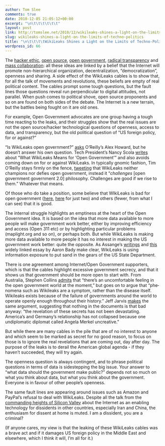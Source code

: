 ```yaml
---
author: Tom Slee
comments: true
date: 2010-12-05 21:05:12+00:00
excerpt: "\n\t\t\t\t\t\t"
layout: post
link: http://tomslee.net/2010/12/wikileaks-shines-a-light-on-the-limits-of-techno-politics.html
slug: wikileaks-shines-a-light-on-the-limits-of-techno-politics
title: "\n\t\t\t\tWikiLeaks Shines a Light on the Limits of Techno-Politics\t\t"
wordpress_id: 66
---
```



				

The [hacker ethic](http://en.wikipedia.org/wiki/Hacker_ethic), [open source](http://en.wikipedia.org/wiki/Open_source_movement), [open government](http://en.wikipedia.org/wiki/Open_government), [radical transparency](http://www.wired.com/wired/archive/15.04/wired40_ceo.html) and [mass collaboration](http://en.wikipedia.org/wiki/Mass_collaboration): all these ideas are linked by a belief that the Internet will promote  non-hierarchical organization, decentralization, “democratization”,  openness and sharing. A  side effect of the WikiLeaks cables is to show  that, for all the talk of movements and revolutions, these beliefs are  empty of real political content. The cables prompt some tough questions,  but the fault lines those questions reveal run perpendicular to digital  attitudes, not parallel. When push comes to political shove, open  source proponents and so on are found on both sides of the debate. The  Internet is a new terrain, but the battles being fought on it are old  ones.  
  
For  example, Open Government advocates are one group having a tough time  reacting to the leaks, and their struggles show that the real issues are  not the open source/hacker technological questions of openness, access  to data, and transparency, but the old political question of “US foreign  policy, for or against?”  
  
“Is WikiLeaks open government?” [asks](http://gov20.govfresh.com/is-wikileaks-open-government/) O’Reilly’s Alex Howard, but he doesn’t answer his own question. Tech President’s Nancy Scola [writes](http://techpresident.com/blog-entry/what-wikileaks-means-open-government) about “What WikiLeaks Means for ‘Open Government’” and also avoids  coming down on for or against WikiLeaks. In typically gnomic fashion,  Tim O’Reilly stays firmly on the fence, [tweeting](http://twitter.com/#%21/timoreilly/status/8943982939738113) that WikiLeaks neither champions nor defies open government, instead it  “*challenges* [open government government 2.0] philosophy. Challenges  are good if we rise to them.” Whatever that means.  
  
Of those who do take a position, some believe that WIkiLeaks is bad for open government ([here](http://govinthelab.com/wikileaks-is-a-blow-to-open-government/), [here](http://anthonydwilliams.com/2010/11/29/could-wikileaks-set-back-open-government/) for just two) and others (fewer, from what I can see) that it is good.  
  
The  internal struggle highlights an emptiness at the heart of the Open  Government idea. It is based on the idea that more data available to  more people will make government work better, either by improving  efficiency and access (Open 311 etc) or by highlighting particular  problems (maplight.org and so on), or perhaps both. But while WikiLeaks  is making more data available to more people it has no interest in  making the US government work better: quite the opposite. As Assange’s [writings](http://cryptome.org/0002/ja-conspiracies.pdf) and [this](http://zunguzungu.wordpress.com/2010/11/29/julian-assange-and-the-computer-conspiracy-%E2%80%9Cto-destroy-this-invisible-government%E2%80%9D/) widely linked essay by Aaron Bady make clear, WikiLeaks is using  information exposure to put sand in the gears of the US State  Department.  
  
There  is one agreement among Internet/Open Government supporters, which is  that the cables highlight excessive government secrecy, and that it  shows us that government should be more open to start with. From  Australia, Stephen Collins [admits](http://www.acidlabs.org/2010/11/30/open-government-in-a-wikileaks-world/) that “there’s an uncomfortable feeling in the open government world at  the moment,” but goes on to argue that “phe­nom­ena such as Wik­ileaks  are a symp­tom,  rather than the dis­ease itself. Wik­ileaks exists because of the  fail­ure of governments around the world to operate openly enough  through­out their his­tory.” Jeff Jarvis [makes](http://www.buzzmachine.com/2010/12/04/wikileaks-power-shifts-from-secrecy-to-transparency/) the same argument, suggesting that nothing in the documents is that bad  anyway: “the revelation of these secrets has not been devastating.  America’s and Germany’s relationship has not collapsed because one  undiplomatic diplomat called Angela Merkel uncreative.”  
  
But  while there are many cables in the pile that are of no interest to  anyone and which seem to be marked as secret for no good reason, to  focus on those is to ignore the real revelations that are coming out,  day after day. The purpose of the leaks is to derail the American global  agenda - if they haven’t succeeded, they will try again.  
  
The  openness question is always contingent, and to phrase political  questions in terms of data is sidestepping the big issue. Your answer to  “what data should the government make public?” depends not so much on  what you think about data, but what you think about the government.  Everyone is in favour of other people’s openness.  
  
The  same fault lines are appearing around issues such as Amazon and  PayPal’s refusal to deal with WikiLeaks. Despite all the talk from the [commanding heights of Silicon Valley](http://www.foreignaffairs.com/articles/66781/eric-schmidt-and-jared-cohen/the-digital-disruption) about the Internet as an enabling technology for dissidents in other  countries, especially Iran and China, the enthusiasm for dissent at home  is muted. I am a dissident, you are a criminal?  
  
(If  anyone cares, my view is that the leaking of these WikiLeaks cables was  a brave act and if it damages US foreign policy in the Middle East and  elsewhere, which I think it will, I’m all for it.)


		

